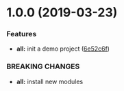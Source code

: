 # 1.0.0 (2019-03-23)


### Features

* **all:** init a demo project ([6e52c6f](https://github.com/perfectShit/autobuild/commit/6e52c6f))


### BREAKING CHANGES

* **all:** install new modules



